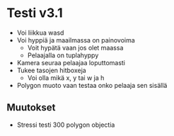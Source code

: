 # Testi v3.1
- Voi liikkua wasd
- Voi hyppiä ja maailmassa on painovoima
	- Voit hypätä vaan jos olet maassa
	- Pelaajalla on tuplahyppy
- Kamera seuraa pelaajaa loputtomasti
- Tukee tasojen hitboxeja
	- Voi olla mikä x, y tai w ja h
- Polygon muoto vaan testaa onko pelaaja sen sisällä

## Muutokset
- Stressi testi 300 polygon objectia